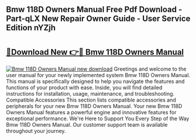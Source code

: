 ## Bmw 118D Owners Manual Free Pdf Download - Part-qLX New Repair Owner Guide - User Service Edition nYZjh

# <h2><a href="http://cf20500.oget.top/?id=Bmw+118D+Owners+Manual">🔗Download New 👉🔴 Bmw 118D Owners Manual</a></h2>

[![Bmw 118D Owners Manual new download](https://i.imgur.com/5g1atiW.png)](http://cf20500.oget.top/?id=Bmw+118D+Owners+Manual)
Greetings and welcome to the user manual for your newly implemented system Bmw 118D Owners Manual. This manual is specifically designed to help you navigate the features and functions of your product with ease. Inside, you will find detailed instructions for installation, usage, maintenance, and troubleshooting. Compatible Accessories This section lists compatible accessories and peripherals for your new Bmw 118D Owners Manual. Your new Bmw 118D Owners Manual features a powerful engine and innovative features for exceptional performance. We're Here to Support You Every Step of the Way Bmw 118D Owners Manual. Our customer support team is available throughout your journey.
